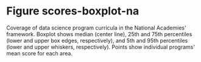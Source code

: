 # Figure scores-boxplot-na

Coverage of data science program curricula in the National Academies' framework. Boxplot shows median (center line), 25th and 75th percentiles (lower and upper box edges, respectively), and 5th and 95th percentiles (lower and upper whiskers, respectively). Points show individual programs' mean score for each area.